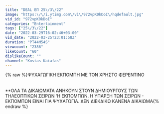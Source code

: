 ```yaml
---
title: "DEAL ΕΠ 25\/3\/22"
image: "https:\/\/i.ytimg.com\/vi\/972vpK0kDoI\/hqdefault.jpg"
vid_id: "972vpK0kDoI"
categories: "Entertainment"
tags: ["25\/3\/22"]
date: "2022-03-29T16:02:46+03:00"
vid_date: "2022-03-25T23:01:58Z"
duration: "PT44M54S"
viewcount: "2386"
likeCount: "60"
dislikeCount: ""
channel: "Kostas Kaiafas"
---
```

{% raw %}ΨΥΧΑΓΩΓΙΚΗ ΕΚΠΟΜΠΗ ΜΕ ΤΟΝ ΧΡΗΣΤΟ ΦΕΡΕΝΤΙΝΟ<br /><br /><br />**ΟΛΑ ΤΑ ΔΙΚΑΙΩΜΑΤΑ ΑΝΗΚΟΥΝ ΣΤΟΥΝ ΔΗΜΙΟΥΡΓΟΥΣ ΤΩΝ ΤΗΛΕΟΠΤΙΚΩΝ ΣΕΙΡΩΝ 'Η ΕΚΠΟΜΠΩΝ. Η ΥΠΑΡΞΗ ΤΩΝ ΣΕΙΡΩΝ - ΕΚΠΟΜΠΩΝ ΕΙΝΑΙ ΓΙΑ ΨΥΧΑΓΩΓΙΑ. ΔΕΝ ΔΙΕΚΔΙΚΩ ΚΑΝΕΝΑ ΔΙΚΑΙΩΜΑ{% endraw %}
